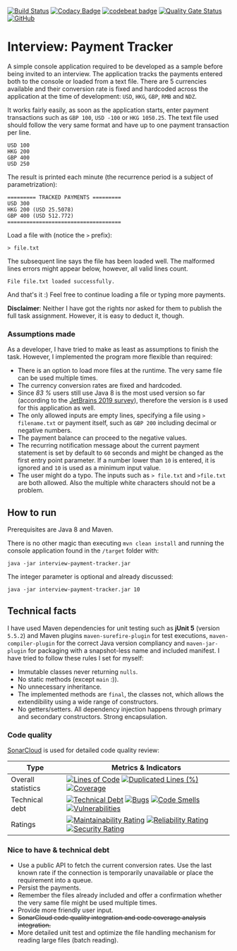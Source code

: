 [![Build Status](https://travis-ci.org/Nikolas-Charalambidis/interview-payment-tracker.svg?branch=master)](https://travis-ci.org/Nikolas-Charalambidis/interview-payment-tracker)
[![Codacy Badge](https://api.codacy.com/project/badge/Grade/a8582931744042bda6f9b908b72c85f1)](https://www.codacy.com/manual/Nikolas-Charalambidis/interview-payment-tracker?utm_source=github.com&amp;utm_medium=referral&amp;utm_content=Nikolas-Charalambidis/interview-payment-tracker&amp;utm_campaign=Badge_Grade)
[![codebeat badge](https://codebeat.co/badges/f234e86f-6fe0-4566-8c22-cd539eefb605)](https://codebeat.co/projects/github-com-nikolas-charalambidis-interview-payment-tracker-master)
[![Quality Gate Status](https://sonarcloud.io/api/project_badges/measure?project=Nikolas-Charalambidis_interview-payment-tracker&metric=alert_status)](https://sonarcloud.io/dashboard?id=Nikolas-Charalambidis_interview-payment-tracker)
[![GitHub](https://img.shields.io/github/license/mashape/apistatus.svg)](https://github.com/Nikolas-Charalambidis/react-hooks/blob/master/LICENSE)

# Interview: Payment Tracker

A simple console application required to be developed as a sample before being invited to an interview. The application tracks the payments entered both to the console or loaded from a text file. There are 5 currencies available and their conversion rate is fixed and hardcoded across the application at the time of development: `USD`, `HKG`, `GBP`, `RMB` and `NDZ`.

It works fairly easily, as soon as the application starts, enter payment transactions such as `GBP 100`, `USD -100` or `HKG 1050.25`. The text file used should follow the very same format and have up to one payment transaction per line.

    USD 100
    HKG 200
    GBP 400
    USD 250

The result is printed each minute (the recurrence period is a subject of parametrization):

    ========= TRACKED PAYMENTS =========
    USD 300
    HKG 200 (USD 25.5078)
    GBP 400 (USD 512.772)
    ====================================
    
Load a file with (notice the `>` prefix):

    > file.txt
    
The subsequent line says the file has been loaded well. The malformed lines errors might appear below, however, all valid lines count. 

    File file.txt loaded successfully.
  
And that's it :) Feel free to continue loading a file or typing more payments.

**Disclaimer**: Neither I have got the rights nor asked for them to publish the full task assignment. However, it is easy to deduct it, though.

### Assumptions made

As a developer, I have tried to make as least as assumptions to finish the task. However, I implemented the program more flexible than required:
- There is an option to load more files at the runtime. The very same file can be used multiple times.
- The currency conversion rates are fixed and hardcoded. 
- Since *83 %* users still use Java 8 is the most used version so far (according to the [JetBrains 2019 survey](https://www.jetbrains.com/lp/devecosystem-2019/java/)), therefore the version is `8` used for this application as well.
- The only allowed inputs are empty lines, specifying a file using `> filename.txt` or payment itself, such as `GBP 200` including decimal or negative numbers.
- The payment balance can proceed to the negative values.
- The recurring notification message about the current payment statement is set by default to `60` seconds and might be changed as the first entry point parameter. If a number lower than `10` is entered, it is ignored and `10` is used as a minimum input value.
- The user might do a typo. The inputs such as `> file.txt` and `>file.txt` are both allowed. Also the multiple white characters should not be a problem.

## How to run

Prerequisites are Java 8 and Maven.

There is no other magic than executing `mvn clean install` and running the console application found in the `/target` folder with:

    java -jar interview-payment-tracker.jar
    
The integer parameter is optional and already discussed:

    java -jar interview-payment-tracker.jar 10

## Technical facts

I have used Maven dependencies for unit testing such as **jUnit 5** (version `5.5.2`) and Maven plugins `maven-surefire-plugin` for test executions, `maven-compiler-plugin` for the correct Java version compliancy and `maven-jar-plugin` for packaging with a snapshot-less name and included manifest. I have tried to follow these rules I set for myself:

- Immutable classes never returning `nulls`.
- No static methods (except `main` :)).
- No unnecessary inheritance.
- The implemented methods are `final`, the classes not, which allows the extendibility using a wide range of constructors.
- No getters/setters. All dependency injection happens through primary and secondary constructors. Strong encapsulation.

### Code quality

[SonarCloud](https://sonarcloud.io/dashboard?id=Nikolas-Charalambidis_interview-payment-tracker) is used for detailed code quality review:

| Type | Metrics & Indicators | 
|--------------|--------------|
| Overall statistics | [![Lines of Code](https://sonarcloud.io/api/project_badges/measure?project=Nikolas-Charalambidis_interview-payment-tracker&metric=ncloc)](https://sonarcloud.io/dashboard?id=Nikolas-Charalambidis_interview-payment-tracker) [![Duplicated Lines (%)](https://sonarcloud.io/api/project_badges/measure?project=Nikolas-Charalambidis_interview-payment-tracker&metric=duplicated_lines_density)](https://sonarcloud.io/dashboard?id=Nikolas-Charalambidis_interview-payment-tracker) [![Coverage](https://sonarcloud.io/api/project_badges/measure?project=Nikolas-Charalambidis_interview-payment-tracker&metric=coverage)](https://sonarcloud.io/dashboard?id=Nikolas-Charalambidis_interview-payment-tracker) |
| Technical debt | [![Technical Debt](https://sonarcloud.io/api/project_badges/measure?project=Nikolas-Charalambidis_interview-payment-tracker&metric=sqale_index)](https://sonarcloud.io/dashboard?id=Nikolas-Charalambidis_interview-payment-tracker) [![Bugs](https://sonarcloud.io/api/project_badges/measure?project=Nikolas-Charalambidis_interview-payment-tracker&metric=bugs)](https://sonarcloud.io/dashboard?id=Nikolas-Charalambidis_interview-payment-tracker) [![Code Smells](https://sonarcloud.io/api/project_badges/measure?project=Nikolas-Charalambidis_interview-payment-tracker&metric=code_smells)](https://sonarcloud.io/dashboard?id=Nikolas-Charalambidis_interview-payment-tracker) [![Vulnerabilities](https://sonarcloud.io/api/project_badges/measure?project=Nikolas-Charalambidis_interview-payment-tracker&metric=vulnerabilities)](https://sonarcloud.io/dashboard?id=Nikolas-Charalambidis_interview-payment-tracker) |
| Ratings | [![Maintainability Rating](https://sonarcloud.io/api/project_badges/measure?project=Nikolas-Charalambidis_interview-payment-tracker&metric=sqale_rating)](https://sonarcloud.io/dashboard?id=Nikolas-Charalambidis_interview-payment-tracker) [![Reliability Rating](https://sonarcloud.io/api/project_badges/measure?project=Nikolas-Charalambidis_interview-payment-tracker&metric=reliability_rating)](https://sonarcloud.io/dashboard?id=Nikolas-Charalambidis_interview-payment-tracker) [![Security Rating](https://sonarcloud.io/api/project_badges/measure?project=Nikolas-Charalambidis_interview-payment-tracker&metric=security_rating)](https://sonarcloud.io/dashboard?id=Nikolas-Charalambidis_interview-payment-tracker)

### Nice to have & technical debt

- Use a public API to fetch the current conversion rates. Use the last known rate if the connection is temporarily unavailable or place the requirement into a queue.
- Persist the payments.
- Remember the files already included and offer a confirmation whether the very same file might be used multiple times.
- Provide more friendly user input.
- ~~SonarCloud code quality integration and code coverage analysis integration.~~
- More detailed unit test and optimize the file handling mechanism for reading large files (batch reading).
